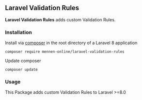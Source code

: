 ## Laravel Validation Rules ##

**Laravel Validation Rules** adds custom Validation Rules.

### Installation ###

Install via [composer](http://getcomposer.org) in the root directory of a Laravel 8 application

    composer require mennen-online/laravel-validation-rules

Update composer

	composer update

### Usage ###

This Package adds custom Validation Rules to Laravel >=8.0